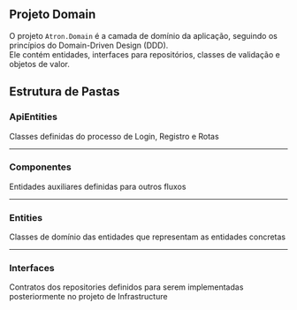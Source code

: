 ﻿## Projeto Domain

O projeto `Atron.Domain` é a camada de domínio da aplicação, seguindo os princípios do Domain-Driven Design (DDD). <br>
Ele contém entidades, interfaces para repositórios, classes de validação e objetos de valor.

## Estrutura de Pastas

### ApiEntities
Classes definidas do processo de Login, Registro e Rotas
<hr>

### Componentes
Entidades auxiliares definidas para outros fluxos
<hr>

### Entities
Classes de domínio das entidades que representam as entidades concretas
<hr>

### Interfaces
Contratos dos repositories definidos para serem implementadas posteriormente no projeto de Infrastructure